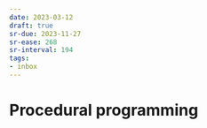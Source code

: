 ```yaml
---
date: 2023-03-12
draft: true
sr-due: 2023-11-27
sr-ease: 268
sr-interval: 194
tags:
- inbox
---
```


# Procedural programming